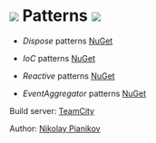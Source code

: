 # <img src="https://avatars0.githubusercontent.com/u/12184234?v=3&amp;s=200"/> Patterns <img src="http://win10nik.cloudapp.net/app/rest/builds/buildType:DevTeam_Patterns,branch:master/statusIcon"/>

* _Dispose_ patterns [NuGet](https://www.nuget.org/packages/DevTeam.Patterns.Dispose)

* _IoC_ patterns [NuGet](https://www.nuget.org/packages/DevTeam.Patterns.IoC)

* _Reactive_ patterns [NuGet](https://www.nuget.org/packages/DevTeam.Patterns.Reactive)

* _EventAggregator_ patterns [NuGet](https://www.nuget.org/packages/DevTeam.Patterns.EventAggregator)

Build server: [TeamCity](http://win10nik.cloudapp.net/project.html?projectId=DevTeam&tab=projectOverview)

Author: [Nikolay Pianikov](https://github.com/NikolayPianikov)
